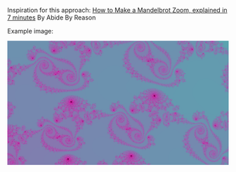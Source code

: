 Inspiration for this approach: [How to Make a Mandelbrot Zoom, explained in 7 minutes](https://www.youtube.com/watch?v=HtNUFdh2sjg) By Abide By Reason


Example image:

![Example Render](https://raw.githubusercontent.com/Muetzilla/Mandelbrot/refs/heads/main/Python%20Mandelbrot%20Animations/Python%20Simple%20Render/exampleRender.png)
